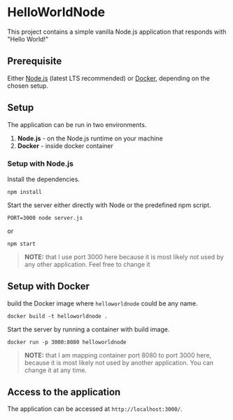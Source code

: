 # HelloWorldNode

This project contains a simple vanilla Node.js application that responds with "Hello World!"

## Prerequisite

Either [Node.js](https://nodejs.org/en/) (latest LTS recommended) or [Docker](https://www.docker.com/), depending on the chosen setup.

## Setup

The application can be run in two environments.

1) **Node.js** - on the Node.js runtime on your machine
2) **Docker** - inside docker container

### Setup with Node.js

Install the dependencies.
 
```
npm install
```

Start the server either directly with Node or the predefined npm script. 

```
PORT=3000 node server.js
```

or

```
npm start
```

> **NOTE:** that I use port 3000 here because it is most likely not used by any other application. Feel free to change it

## Setup with Docker

build the Docker image where `helloworldnode` could be any name.

```
docker build -t helloworldnode .
```

Start the server by running a container with build image.

```
docker run -p 3000:8080 helloworldnode
```

> **NOTE:** that I am mapping container port 8080 to port 3000 here, because it is most likely not used by another application. You can change it at any time.

## Access to the application

The application can be accessed at `http://localhost:3000/`.
